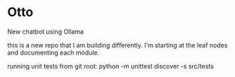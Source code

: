 # Otto
New chatbot using Ollama

this is a new repo that I am building differently.  I'm starting at the leaf nodes and documenting each module.  


running unit tests from git root:  python -m unittest discover -s src/tests
